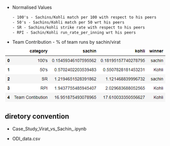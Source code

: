 
- Normalised Values
 
      - 100's - Sachins/Kohli match per 100 with respect to his peers
      - 50's - Sachins/Kohli match per 50 wrt his peers
      - SR - Sachins/kohli strike rate with respect to his peers
      - RPI - Sachin/Kohli run_rate_per_inning wrt his peers
       
 - Team Contribution - % of team runs by sachin/virat
      

![alt text](https://github.com/00surya/workshop-cricket_analytics_nov_2021-/blob/main/sachin_vs_kohli/comparison_table.png)

## diretory convention

- Case_Study_Virat_vs_Sachin_.ipynb

- ODI_data.csv


